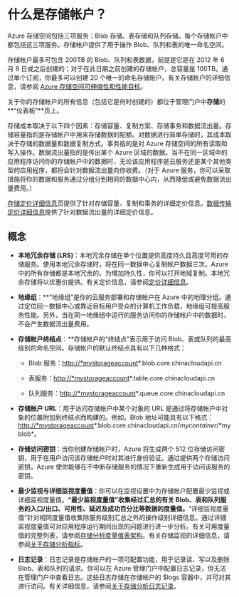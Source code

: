 <properties linkid="manage-services-what-is-a-storage-account" urlDisplayName="What is a Storage Account" pageTitle="What is a storage account? | Microsoft Azure" metaKeywords="" description="Learn about the different types of storage accounts available in Azure, and get definitions for key storage terms." metaCanonical="" services="storage" documentationCenter="" title="What is a Storage Account?" authors="tamram" solutions="" manager="mbaldwin" editor="cgronlun" />

# 什么是存储帐户？

Azure 存储空间包括三项服务：Blob 存储、表存储和队列存储。每个存储帐户中都包括这三项服务。存储帐户提供了用于操作 Blob、队列和表的唯一命名空间。

存储帐户最多可包含 200TB 的 Blob、队列和表数据，前提是它是在 2012 年 6 月 8 日或之后创建的；对于在此日期之前创建的存储帐户，总容量是 100TB。通过单个订阅，你最多可以创建 20 个唯一的命名存储帐户。有关存储帐户的详细信息，请参阅 [Azure 存储空间可伸缩性和性能目标][]。

关于你的存储帐户的所有信息（包括它是何时创建的）都位于管理门户中**存储**的**“仪表板”**页上。

存储成本取决于以下四个因素：存储容量、复制方案、存储事务和数据流出量。存储容量指的是存储帐户中用来存储数据的配额。对数据进行简单存储时，其成本取决于存储的数据量和数据复制方式。事务指的是对 Azure 存储空间的所有读取和写入操作。数据流出量指的是传出某个 Azure 区域的数据。当不在同一区域中的应用程序访问你的存储帐户中的数据时，无论该应用程序是云服务还是某个其他类型的应用程序，都将会针对数据流出量向你收费。（对于 Azure 服务，你可以采取措施将你的数据和服务通过分组分到相同的数据中心内，从而降低或避免数据流出量费用。）

[存储定价详细信息][]页提供了针对存储容量、复制和事务的详细定价信息。[数据传输定价详细信息][]提供了针对数据流出量的详细定价信息。

## 概念

-   **本地冗余存储 (LRS)**：本地冗余存储在单个位置提供高度持久且高度可用的存储服务。使用本地冗余存储时，将在同一数据中心复制帐户数据三次。Azure 中的所有存储都是本地冗余的。为增加持久性，你可以打开地域复制。本地冗余存储将以优惠价提供。有关定价信息，请参阅[定价详细信息][存储定价详细信息]。

-   **地缘组**：**“地缘组”是你的云服务部署和存储帐户在 Azure 中的地理分组。通过定位同一数据中心或靠近目标用户受众的计算机工作负载，地缘组可提高服务性能。另外，当在同一地缘组中运行的服务访问你的存储帐户中的数据时，不会产生数据流出量费用。

-   **存储帐户终结点**：**存储帐户的“终结点”表示用于访问 Blob、表或队列的最高级别的命名空间。存储帐户的默认终结点具有以下几种格式：

    -   Blob 服务：<http://*mystorageaccount>\*.blob.core.chinacloudapi.cn

    -   表服务：<http://*mystorageaccount>\*.table.core.chinacloudapi.cn

    -   队列服务：<http://*mystorageaccount>\*.queue.core.chinacloudapi.cn

-   **存储帐户 URL**：用于访问存储帐户中某个对象的 URL 是通过将存储帐户中对象的位置附加到终结点而构建的。例如，Blob 地址可能具有以下格式：<http://*mystorageaccount>*.blob.core.chinacloudapi.cn/*mycontainer*/*myblob\*。

-   **存储访问密钥**：当你创建存储帐户时，Azure 将生成两个 512 位存储访问密钥，用于在用户访问该存储帐户时对其进行身份验证。通过提供两个存储访问密钥，Azure 使你能够在不中断存储服务的情况下重新生成用于访问该服务的密钥。

-   **最少监视与详细监视度量值**：你可以在监视设置中为存储帐户配置最少监视或详细监视度量值。**“最少监视度量值”收集经过汇总的有关 Blob、表和队列服务的入口/出口、可用性、延迟及成功百分比等数据的度量值。**“详细监视度量值”针对相同度量值收集除服务级别汇总之外的操作级别详细信息。通过详细监视度量值可对应用程序运行期间出现的问题进行进一步分析。有关可用度量值的完整列表，请参阅[存储分析度量值表架构][]。有关存储监视的详细信息，请参阅[关于存储分析指标][]。

-   **日志记录**：日志记录是存储帐户的一项可配置功能，用于记录读、写以及删除 Blob、表和队列的请求。你可以在 Azure 管理门户中配置日志记录，但无法在管理门户中查看日志。这些日志存储在存储帐户的 \$logs 容器中，并可对其进行访问。有关详细信息，请参阅[关于存储分析日志记录][]。

  [Azure 存储空间可伸缩性和性能目标]: http://msdn.microsoft.com/zh-cn/library/dn249410.aspx
  [存储定价详细信息]: http://www.windowsazure.cn/zh-cn/pricing/overview/#storage
  [数据传输定价详细信息]: http://www.windowsazure.cn/zh-cn/pricing/overview/#data_transfer
  [存储分析度量值表架构]: http://msdn.microsoft.com/zh-cn/library/azure/hh343264.aspx
  [关于存储分析指标]: http://msdn.microsoft.com/zh-cn/library/azure/hh343258.aspx
  [关于存储分析日志记录]: http://msdn.microsoft.com/zh-cn/library/azure/hh343262.aspx
